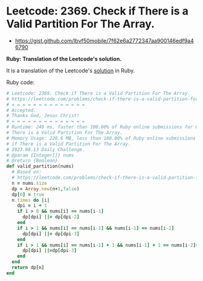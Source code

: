 # Leetcode: 2369. Check if There is a Valid Partition For The Array.

- https://gist.github.com/lbvf50mobile/7f62e6a2772347aa900146edf9a46790

**Ruby: Translation of the Leetcode's solution.**

It is a translation of the Leetcode's [solution](https://leetcode.com/problems/check-if-there-is-a-valid-partition-for-the-array/solution/) in Ruby.

Ruby code:
```Ruby
# Leetcode: 2369. Check if There is a Valid Partition For The Array.
# https://leetcode.com/problems/check-if-there-is-a-valid-partition-for-the-array/
# = = = = = = = = = = = = = =
# Accepted.
# Thanks God, Jesus Christ!
# = = = = = = = = = = = = = =
# Runtime: 249 ms, faster than 100.00% of Ruby online submissions for Check if
# There is a Valid Partition For The Array.
# Memory Usage: 228.6 MB, less than 100.00% of Ruby online submissions for Check
# if There is a Valid Partition For The Array.
# 2023.08.13 Daily Challenge.
# @param {Integer[]} nums
# @return {Boolean}
def valid_partition(nums)
  # Based on:
  # https://leetcode.com/problems/check-if-there-is-a-valid-partition-for-the-array/solution/
  n = nums.size
  dp = Array.new(n+1,false)
  dp[0] = true
  n.times do |i|
    dpi = i + 1
    if i > 0 && nums[i] == nums[i-1]
      dp[dpi] ||= dp[dpi-2]
    end
    if i > 1 && nums[i] == nums[i-1] && nums[i-1] == nums[i-2]
      dp[dpi] ||= dp[dpi-3]
    end
    if i > 1 && nums[i] == nums[i-1] + 1 && nums[i-1] + 1 == nums[i-2]+2
      dp[dpi] ||=dp[dpi-3]
    end
  end
  return dp[n]
end
```
